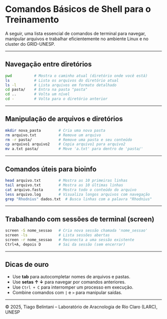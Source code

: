 
#  Comandos Básicos de Shell para o Treinamento

A seguir, uma lista essencial de comandos de terminal para navegar, manipular arquivos e trabalhar eficientemente no ambiente Linux e no cluster do GRID-UNESP.

---

##  Navegação entre diretórios

```bash
pwd          # Mostra o caminho atual (diretório onde você está)
ls           # Lista os arquivos do diretório atual
ls -l        # Lista arquivos em formato detalhado
cd pasta/    # Entra na pasta "pasta"
cd ..        # Volta um nível
cd -         # Volta para o diretório anterior
```

---

## Manipulação de arquivos e diretórios

```bash
mkdir nova_pasta        # Cria uma nova pasta
rm arquivo.txt          # Remove um arquivo
rm -r pasta/            # Remove uma pasta e seu conteúdo
cp arquivo1 arquivo2    # Copia arquivo1 para arquivo2
mv a.txt pasta/         # Move 'a.txt' para dentro de 'pasta/'
```

---

##  Comandos úteis para bioinfo

```bash
head arquivo.txt        # Mostra as 10 primeiras linhas
tail arquivo.txt        # Mostra as 10 últimas linhas
cat arquivo.fasta       # Mostra todo o conteúdo do arquivo
less arquivo.log        # Visualiza longos arquivos com navegação
grep "Rhodnius" dados.txt  # Busca linhas com a palavra "Rhodnius"
```

---

##  Trabalhando com sessões de terminal (screen)

```bash
screen -S nome_sessao   # Cria nova sessão chamada 'nome_sessao'
screen -ls              # Lista sessões abertas
screen -r nome_sessao   # Reconecta a uma sessão existente
Ctrl+A, depois D        # Sai da sessão (sem encerrar)
```

---

## Dicas de ouro

- Use **tab** para autocompletar nomes de arquivos e pastas.
- Use **setas ↑ ↓** para navegar por comandos anteriores.
- Use `Ctrl + C` para interromper um processo em execução.
- Combine comandos com `|` e `>` para manipular saídas.

---
© 2025, Tiago Belintani – Laboratório de Aracnologia de Rio Claro (LARC), UNESP

